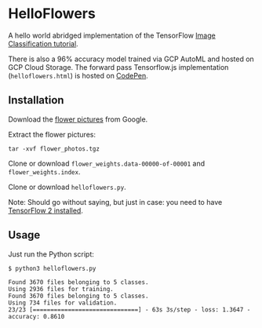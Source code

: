 # HelloFlowers

A hello world abridged implementation of the TensorFlow [Image Classification tutorial](https://www.tensorflow.org/tutorials/images/classification).

There is also a 96% accuracy model trained via GCP AutoML and hosted on GCP Cloud Storage. The forward pass Tensorflow.js implementation (`helloflowers.html`) is hosted on [CodePen](https://codepen.io/mrderive/full/VwmgxqR).

## Installation

Download the [flower pictures](https://storage.googleapis.com/download.tensorflow.org/example_images/flower_photos.tgz) from Google.

Extract the flower pictures:
```
tar -xvf flower_photos.tgz
```

Clone or download `flower_weights.data-00000-of-00001` and `flower_weights.index`.

Clone or download `helloflowers.py`.

Note: Should go without saying, but just in case: you need to have [TensorFlow 2 installed](https://www.tensorflow.org/install).

## Usage

Just run the Python script:
```
$ python3 helloflowers.py

Found 3670 files belonging to 5 classes.
Using 2936 files for training.
Found 3670 files belonging to 5 classes.
Using 734 files for validation.
23/23 [==============================] - 63s 3s/step - loss: 1.3647 - accuracy: 0.8610
```
